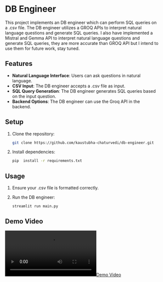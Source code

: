 # DB Engineer

This project implements an DB engineer which can perform SQL queries on a .csv file.
The DB engineer utilizes a GROQ APIs to interpret natural language questions and generate SQL queries.
I also have implemented a Mistral and Gemma API to interpret natural language questions and generate SQL queries, they are more accurate than GROQ API but I  intend to use them for future work, stay tuned.

## Features

- **Natural Language Interface**: Users can ask questions in natural language.
- **CSV Input**: The DB engineer accepts a .csv file as input.
- **SQL Query Generation**: The DB engineer generates SQL queries based on the input question.
- **Backend Options**: The DB engineer can use the Groq API in the backend.

## Setup

1. Clone the repository:

   ```sh
   git clone https://github.com/kaustubha-chaturvedi/db-engineer.git
   ```

2. Install dependencies:

    ```sh
   pip  install -r requirements.txt
   ```

## Usage

1. Ensure your .csv file is formatted correctly.
2. Run the DB engineer:

   ```sh
   streamlit run main.py
   ```

## Demo Video

[![Demo Video](demo.webm)](demo.webm)
